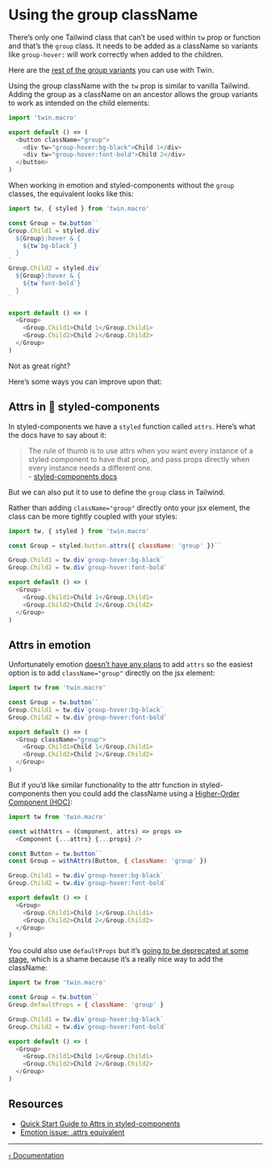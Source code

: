 # Using the group className

There’s only one Tailwind class that can’t be used within `tw` prop or function and that’s the `group` class. It needs to be added as a className so variants like `group-hover:` will work correctly when added to the children.

Here are the [rest of the group variants](https://github.com/ben-rogerson/twin.macro/blob/86ba4422fe2195d3e89f4fad0cb3ebf0e79e1635/src/config/variantConfig.js#L87) you can use with Twin.

Using the group className with the `tw` prop is similar to vanilla Tailwind. Adding the group as a className on an ancestor allows the group variants to work as intended on the child elements:

```js
import 'twin.macro'

export default () => (
  <button className="group">
    <div tw="group-hover:bg-black">Child 1</div>
    <div tw="group-hover:font-bold">Child 2</div>
  </button>
)
```

When working in emotion and styled-components without the `group` classes, the equivalent looks like this:

```js
import tw, { styled } from 'twin.macro'

const Group = tw.button``
Group.Child1 = styled.div`
  ${Group}:hover & {
    ${tw`bg-black`}
  }
`
Group.Child2 = styled.div`
  ${Group}:hover & {
    ${tw`font-bold`}
  }
`

export default () => (
  <Group>
    <Group.Child1>Child 1</Group.Child1>
    <Group.Child2>Child 2</Group.Child2>
  </Group>
)
```

Not as great right?

Here’s some ways you can improve upon that:

## Attrs in 💅&nbsp;styled&#8209;components

In styled-components we have a `styled` function called `attrs`.
Here’s what the docs have to say about it:

> The rule of thumb is to use attrs when you want every instance of a styled component to have that prop, and pass props directly when every instance needs a different one.<br/>- [styled-components docs](https://styled-components.com/docs/faqs#when-to-use-attrs)

But we can also put it to use to define the `group` class in Tailwind.

Rather than adding `className="group"` directly onto your jsx element, the class can be more tightly coupled with your styles:

```js
import tw, { styled } from 'twin.macro'

const Group = styled.button.attrs({ className: 'group' })``

Group.Child1 = tw.div`group-hover:bg-black`
Group.Child2 = tw.div`group-hover:font-bold`

export default () => (
  <Group>
    <Group.Child1>Child 1</Group.Child1>
    <Group.Child2>Child 2</Group.Child2>
  </Group>
)
```

## Attrs in emotion

Unfortunately emotion [doesn’t have any plans](https://github.com/emotion-js/emotion/issues/821) to add `attrs` so the easiest option is to add `className="group"` directly on the jsx element:

```js
import tw from 'twin.macro'

const Group = tw.button``
Group.Child1 = tw.div`group-hover:bg-black`
Group.Child2 = tw.div`group-hover:font-bold`

export default () => (
  <Group className="group">
    <Group.Child1>Child 1</Group.Child1>
    <Group.Child2>Child 2</Group.Child2>
  </Group>
)
```

But if you’d like similar functionality to the attr function in styled-components then you could add the className using a [Higher-Order Component (HOC)](https://reactjs.org/docs/higher-order-components.html):

```js
import tw from 'twin.macro'

const withAttrs = (Component, attrs) => props =>
  <Component {...attrs} {...props} />

const Button = tw.button``
const Group = withAttrs(Button, { className: 'group' })

Group.Child1 = tw.div`group-hover:bg-black`
Group.Child2 = tw.div`group-hover:font-bold`

export default () => (
  <Group>
    <Group.Child1>Child 1</Group.Child1>
    <Group.Child2>Child 2</Group.Child2>
  </Group>
)
```

You could also use `defaultProps` but it’s [going to be deprecated at some stage](https://twitter.com/dan_abramov/status/1133878326358171650), which is a shame because it’s a really nice way to add the className:

```js
import tw from 'twin.macro'

const Group = tw.button``
Group.defaultProps = { className: 'group' }

Group.Child1 = tw.div`group-hover:bg-black`
Group.Child2 = tw.div`group-hover:font-bold`

export default () => (
  <Group>
    <Group.Child1>Child 1</Group.Child1>
    <Group.Child2>Child 2</Group.Child2>
  </Group>
)
```

## Resources

- [Quick Start Guide to Attrs in styled-components](https://scalablecss.com/styled-components-attrs/)
- [Emotion issue: .attrs equivalent](https://github.com/emotion-js/emotion/issues/821)

---

[&lsaquo; Documentation](https://github.com/ben-rogerson/twin.macro/blob/master/docs/index.md)
